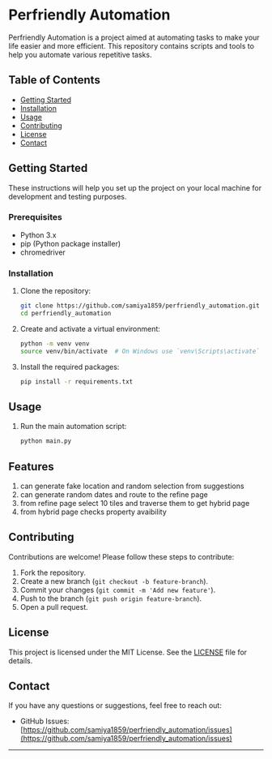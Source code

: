 # Perfriendly Automation

Perfriendly Automation is a project aimed at automating tasks to make your life easier and more efficient. This repository contains scripts and tools to help you automate various repetitive tasks.

## Table of Contents

- [Getting Started](#getting-started)
- [Installation](#installation)
- [Usage](#usage)
- [Contributing](#contributing)
- [License](#license)
- [Contact](#contact)

## Getting Started

These instructions will help you set up the project on your local machine for development and testing purposes.

### Prerequisites

- Python 3.x
- pip (Python package installer)
- chromedriver

### Installation

1. Clone the repository:
    ```sh
    git clone https://github.com/samiya1859/perfriendly_automation.git
    cd perfriendly_automation
    ```

2. Create and activate a virtual environment:
    ```sh
    python -m venv venv
    source venv/bin/activate  # On Windows use `venv\Scripts\activate`
    ```

3. Install the required packages:
    ```sh
    pip install -r requirements.txt
    ```

## Usage

1. Run the main automation script:
    ```sh
    python main.py
    ```

## Features
1. can generate fake location and random selection from suggestions
2. can generate random dates and route to the refine page
3. from refine page select 10 tiles and traverse them to get hybrid page
4. from hybrid page checks property avaibility

## Contributing

Contributions are welcome! Please follow these steps to contribute:

1. Fork the repository.
2. Create a new branch (`git checkout -b feature-branch`).
3. Commit your changes (`git commit -m 'Add new feature'`).
4. Push to the branch (`git push origin feature-branch`).
5. Open a pull request.

## License

This project is licensed under the MIT License. See the [LICENSE](LICENSE) file for details.

## Contact

If you have any questions or suggestions, feel free to reach out:

- GitHub Issues: [https://github.com/samiya1859/perfriendly_automation/issues](https://github.com/samiya1859/perfriendly_automation/issues)

---

